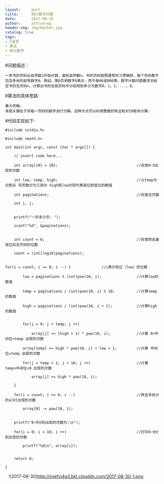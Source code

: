 ```yaml
---
layout:     post
title:      统计数字问题
date:       2017-08-29
author:     athlonreg
header-img: img/Hacker.jpg
catalog: true
tags:
- C语言
- 算法
- 统计数字
---
```


#问题描述：

	一本书的页码从自然数1开始计数，直到自然数n。书的页码按照通常的习惯编排，每个页码都不包含多余的前导数字0。例如，第6页用数字6表示，而不是06或006等。数字计数问题要求对给定书的总页码n，计算出书的全部页码中分别用到多少次数字0，1，2，...，9。


#算法的具体思路:
    
    暴力求解。
    本题关键在于将每一页码的数字进行分解，这种方式可以利用整数的除法和对10取余计算。


#代码实现如下:
    
    #include <stdio.h>

    #include <math.h>

    int main(int argc, const char * argv[]) {

        // insert code here...
    
        int array[10] = {0};                                    //存放0~9出现的次数
    
        int low, temp, high;                                    //以temp为分割点 将页数分为三部分 high和low分别代表高位和低位的数值
    
        int paginations;                                        //存放总页数
    
        int i, j;
    
    
        printf("一共多少页: ");
    
        scanf("%d", &paginations);
    
    
        int count = 0;                                          //存放除去最高位后总页码的位数
    
        count = (int)log10(paginations);
    
    
	for(i = count; i >= 0; i --) { 				//i表示低位（low）的位数
    
            low = paginations % (int)pow(10, i);                //计算low的数值
        
            temp = paginations / (int)pow(10, i) % 10;          //计算temp的数值
        
            high = paginations / (int)pow(10, i + 1);           //计算high的数值
        
        
            for(j = 0; j < temp; j ++)
        
                array[j] += (high + 1) * pow(10, i);            //计算 0<中间位<temp 出现的次数
            
            array[temp] += high * pow(10, i) + low + 1;         //计算 中间位=temp 出现的次数
        
            for(j = temp + 1; j < 10; j ++)                     //计算 temp<中间位<9 出现的次数
        
                array[j] += high * pow(10, i);
            
        }
    
        for(i = count; i >= 0; i --)                            //除去多统计的a[0]出现的次数
    
            array[0] -= pow(10, i);
        
    
        printf("0~9分别出现的次数为:\n");
    
        for(i = 0; i < 10; i ++)                                //打印0~9分别出现的次数
    
            printf("%d\n", array[i]);
        
    
        return 0;
    
    }
    
    ![2017-08-30]http://ovefvi4g3.bkt.clouddn.com/2017-08-30-1.png

